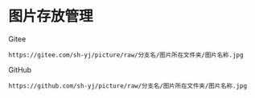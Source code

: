 # 图片存放管理

Gitee

```
https://gitee.com/sh-yj/picture/raw/分支名/图片所在文件夹/图片名称.jpg
```

GitHub

```
https://github.com/sh-yj/picture/raw/分支名/图片所在文件夹/图片名称.jpg
```

